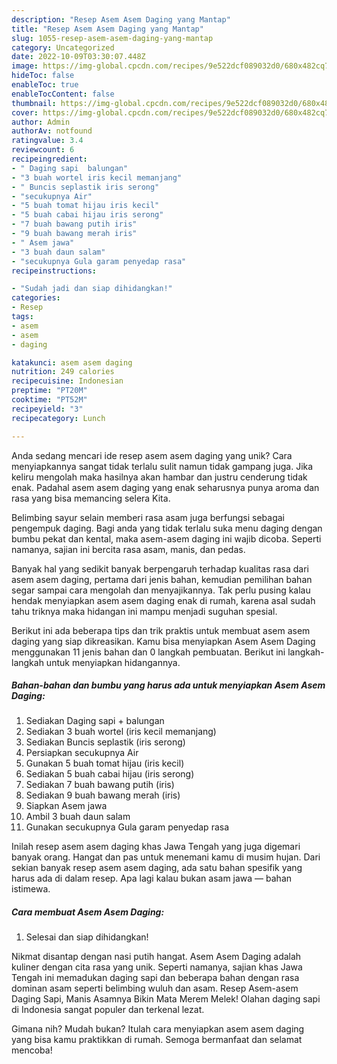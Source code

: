 ```yaml
---
description: "Resep Asem Asem Daging yang Mantap"
title: "Resep Asem Asem Daging yang Mantap"
slug: 1055-resep-asem-asem-daging-yang-mantap
category: Uncategorized
date: 2022-10-09T03:30:07.448Z
image: https://img-global.cpcdn.com/recipes/9e522dcf089032d0/680x482cq70/asem-asem-daging-foto-resep-utama.jpg
hideToc: false
enableToc: true
enableTocContent: false
thumbnail: https://img-global.cpcdn.com/recipes/9e522dcf089032d0/680x482cq70/asem-asem-daging-foto-resep-utama.jpg
cover: https://img-global.cpcdn.com/recipes/9e522dcf089032d0/680x482cq70/asem-asem-daging-foto-resep-utama.jpg
author: Admin
authorAv: notfound
ratingvalue: 3.4
reviewcount: 6
recipeingredient:
- " Daging sapi  balungan"
- "3 buah wortel iris kecil memanjang"
- " Buncis seplastik iris serong"
- "secukupnya Air"
- "5 buah tomat hijau iris kecil"
- "5 buah cabai hijau iris serong"
- "7 buah bawang putih iris"
- "9 buah bawang merah iris"
- " Asem jawa"
- "3 buah daun salam"
- "secukupnya Gula garam penyedap rasa"
recipeinstructions:

- "Sudah jadi dan siap dihidangkan!"
categories:
- Resep
tags:
- asem
- asem
- daging

katakunci: asem asem daging 
nutrition: 249 calories
recipecuisine: Indonesian
preptime: "PT20M"
cooktime: "PT52M"
recipeyield: "3"
recipecategory: Lunch

---
```





Anda sedang mencari ide resep asem asem daging yang unik? Cara menyiapkannya sangat tidak terlalu sulit namun tidak gampang juga. Jika keliru mengolah maka hasilnya akan hambar dan justru cenderung tidak enak. Padahal asem asem daging yang enak seharusnya punya aroma dan rasa yang bisa memancing selera Kita.





Belimbing sayur selain memberi rasa asam juga berfungsi sebagai pengempuk daging. Bagi anda yang tidak terlalu suka menu daging dengan bumbu pekat dan kental, maka asem-asem daging ini wajib dicoba. Seperti namanya, sajian ini bercita rasa asam, manis, dan pedas.

Banyak hal yang sedikit banyak berpengaruh terhadap kualitas rasa dari asem asem daging, pertama dari jenis bahan, kemudian pemilihan bahan segar sampai cara mengolah dan menyajikannya. Tak perlu pusing kalau hendak menyiapkan asem asem daging enak di rumah, karena asal sudah tahu triknya maka hidangan ini mampu menjadi suguhan spesial.






Berikut ini ada beberapa tips dan trik praktis untuk membuat asem asem daging yang siap dikreasikan. Kamu bisa menyiapkan Asem Asem Daging menggunakan 11 jenis bahan dan 0 langkah pembuatan. Berikut ini langkah-langkah untuk menyiapkan hidangannya.

<!--inarticleads1-->

##### Bahan-bahan dan bumbu yang harus ada untuk menyiapkan Asem Asem Daging:

1. Sediakan  Daging sapi + balungan
1. Sediakan 3 buah wortel (iris kecil memanjang)
1. Sediakan  Buncis seplastik (iris serong)
1. Persiapkan secukupnya Air
1. Gunakan 5 buah tomat hijau (iris kecil)
1. Sediakan 5 buah cabai hijau (iris serong)
1. Sediakan 7 buah bawang putih (iris)
1. Sediakan 9 buah bawang merah (iris)
1. Siapkan  Asem jawa
1. Ambil 3 buah daun salam
1. Gunakan secukupnya Gula garam penyedap rasa


Inilah resep asem asem daging khas Jawa Tengah yang juga digemari banyak orang. Hangat dan pas untuk menemani kamu di musim hujan. Dari sekian banyak resep asem asem daging, ada satu bahan spesifik yang harus ada di dalam resep. Apa lagi kalau bukan asam jawa — bahan istimewa. 

<!--inarticleads2-->

##### Cara membuat Asem Asem Daging:


1. Selesai dan siap dihidangkan!

Nikmat disantap dengan nasi putih hangat. Asem Asem Daging adalah kuliner dengan cita rasa yang unik. Seperti namanya, sajian khas Jawa Tengah ini memadukan daging sapi dan beberapa bahan dengan rasa dominan asam seperti belimbing wuluh dan asam. Resep Asem-asem Daging Sapi, Manis Asamnya Bikin Mata Merem Melek! Olahan daging sapi di Indonesia sangat populer dan terkenal lezat. 

Gimana nih? Mudah bukan? Itulah cara menyiapkan asem asem daging yang bisa kamu praktikkan di rumah. Semoga bermanfaat dan selamat mencoba!
